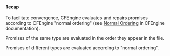 #### Recap

To facilitate convergence, CFEngine evaluates and repairs
promises according to CFEngine "normal ordering" (see [Normal
Ordering](https://docs.cfengine.com/latest/guide-language-concepts-normal-ordering.html)
in CFEngine documentation).

Promises of the same type are evaluated in the order they appear in the file.

Promises of different types are evaluated according to "normal ordering".
